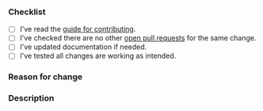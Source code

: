<!-- Thanks for your contribution to *SwiftHooks*! Please check the boxes below before opening the pull request, you do this by putting an x in the box like this: [x]. Thank you! -->

### Checklist

- [ ] I've read the [guide for contributing](https://github.com/lordcodes/swifthooks/blob/master/CONTRIBUTING.md).
- [ ] I've checked there are no other [open pull requests](https://github.com/lordcodes/swifthooks/pulls) for the same change.
- [ ] I've updated documentation if needed.
- [ ] I've tested all changes are working as intended.

### Reason for change
<!-- If the pull request fixes an open issue, please include a link to the issue here. -->
<!-- Please explain why the change is required and the problem it solves. -->

### Description
<!-- Please describe the changes you have made, providing as much detail as possible and including how the changes were tested. -->

